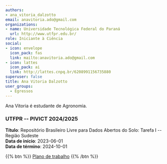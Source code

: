 ```yaml
---
authors:
- ana_vitoria_dalzotto
email: anavitoria.ado@gmail.com
organizations:
- name: Universidade Tecnológica Federal do Paraná
  url: http://www.utfpr.edu.br/
role: Iniciante à Ciência
social:
- icon: envelope
  icon_pack: fas
  link: mailto:anavitoria.ado@gmail.com
- icon: lattes
  icon_pack: ai
  link: http://lattes.cnpq.br/6208991156735880
superuser: false
title: Ana Vitoria Dalzotto
user_groups:
  - Egressos
---
```


Ana Vitoria é estudante de Agronomia.

### UTFPR -- PIVICT 2024/2025

__Título__: Repositório Brasileiro Livre para Dados Abertos do Solo: Tarefa I -- Região Sudeste<br>
__Data de início__: 2023-06-01<br>
__Data de término__: 2024-10-01

{{% btn %}}
  [Plano de trabalho](https://docs.google.com/document/d/1sxRSJkP1z1jNWVfeBNz79X15mSEf9j07m-l26aWh8)
{{% /btn %}}
